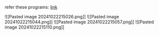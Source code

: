 refer these programs: [link](https://chatgpt.com/share/6717b31b-2638-8001-af6c-9637aff2d802/continue)


![[Pasted image 20241022215026.png]]
![[Pasted image 20241022215044.png]]
![[Pasted image 20241022215057.png]]
![[Pasted image 20241022215110.png]]
